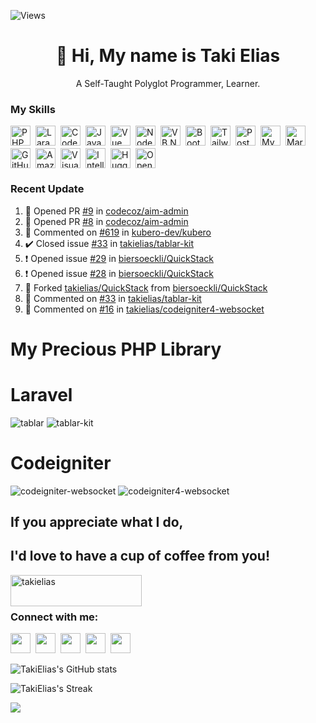![Views](https://komarev.com/ghpvc/?username=takielias&color=blueviolet)

<div id="toc">
  <ul align="center" style="list-style: none">
    <summary>
      <h1>
        👋 Hi, My name is Taki Elias
      </h1>
      <p>A Self-Taught Polyglot Programmer, Learner.</p>
    </summary>
  </ul>
</div>

 **<h3 align="left">My Skills</h3>**

<div style="display: flex; flex-wrap: wrap; gap: 4px; justify-content: left;"><img src="https://img.shields.io/badge/PHP-777BB4?logo=php&logoColor=white" height="32" alt="PHP" style="margin-right: 4px"> <img src="https://img.shields.io/badge/Laravel-F05032?logo=laravel&logoColor=white" height="32" alt="Laravel" style="margin-right: 4px"> <img src="https://img.shields.io/badge/CodeIgniter-C9340A?logo=CodeIgniter&logoColor=white" height="32" alt="CodeIgniter" style="margin-right: 4px"> <img src="https://img.shields.io/badge/JavaScript-F7DF1C?logo=javascript&logoColor=white" height="32" alt="JavaScript" style="margin-right: 4px"> <img src="https://img.shields.io/badge/Vue.js-35495E?logo=vue.js&logoColor=4FC08D" height="32" alt="Vue" style="margin-right: 4px"> <img src="https://img.shields.io/badge/Node.js-8CC84B?logo=node.js&logoColor=white" height="32" alt="Node.js" style="margin-right: 4px"> <img src="https://img.shields.io/badge/VB.NET-6200EE?logo=visual-studio&logoColor=white" height="32" alt="VB.NET" style="margin-right: 4px"> <img src="https://img.shields.io/badge/Bootstrap-563D7C?logo=bootstrap&logoColor=white" height="32" alt="Bootstrap" style="margin-right: 4px"> <img src="https://img.shields.io/badge/Tailwind_CSS-38B2AC?logo=tailwind-css&logoColor=white" height="32" alt="Tailwind CSS" style="margin-right: 4px"> <img src="https://img.shields.io/badge/PostgreSQL-316192?logo=postgresql&logoColor=white" height="32" alt="PostgreSQL" style="margin-right: 4px"> <img src="https://img.shields.io/badge/MySQL-4479A1?logo=mysql&logoColor=white" height="32" alt="MySQL" style="margin-right: 4px"> <img src="https://img.shields.io/badge/MariaDB-003545?logo=mariadb&logoColor=white" height="32" alt="MariaDB" style="margin-right: 4px"> <img src="https://img.shields.io/badge/GitHub_Actions-2088FF?logo=github-actions&logoColor=white" height="32" alt="GitHub Actions" style="margin-right: 4px"> <img src="https://img.shields.io/badge/Amazon_AWS-232F3E?logo=amazon-aws&logoColor=white" height="32" alt="Amazon AWS" style="margin-right: 4px"> <img src="https://img.shields.io/badge/Visual_Studio_Code-007ACC?logo=visual-studio-code&logoColor=white" height="32" alt="Visual Studio Code" style="margin-right: 4px"> <img src="https://img.shields.io/badge/IntelliJ_IDEA-000000?logo=intellij-idea&logoColor=white" height="32" alt="IntelliJ IDEA" style="margin-right: 4px"> <img src="https://img.shields.io/badge/Hugging_Face-FF6F91?logo=huggingface&logoColor=white" height="32" alt="Hugging Face" style="margin-right: 4px"> <img src="https://img.shields.io/badge/OpenAI-412991?logo=openai&logoColor=white" height="32" alt="OpenAI" style="margin-right: 4px"></div>


### Recent Update

<!--RECENT_ACTIVITY:start-->
1. 💪 Opened PR [#9](https://github.com/codecoz/aim-admin/pull/9) in [codecoz/aim-admin](https://github.com/codecoz/aim-admin)<br>
2. 💪 Opened PR [#8](https://github.com/codecoz/aim-admin/pull/8) in [codecoz/aim-admin](https://github.com/codecoz/aim-admin)<br>
3. 💬 Commented on [#619](https://github.com/kubero-dev/kubero/pull/619#issuecomment-2884497324) in [kubero-dev/kubero](https://github.com/kubero-dev/kubero)<br>
4. ✔️ Closed issue [#33](https://github.com/takielias/tablar-kit/issues/33) in [takielias/tablar-kit](https://github.com/takielias/tablar-kit)<br>
5. ❗️ Opened issue [#29](https://github.com/biersoeckli/QuickStack/issues/29) in [biersoeckli/QuickStack](https://github.com/biersoeckli/QuickStack)<br>
6. ❗️ Opened issue [#28](https://github.com/biersoeckli/QuickStack/issues/28) in [biersoeckli/QuickStack](https://github.com/biersoeckli/QuickStack)<br>
7. 🔱 Forked [takielias/QuickStack](https://github.com/takielias/QuickStack) from [biersoeckli/QuickStack](https://github.com/biersoeckli/QuickStack)<br>
8. 💬 Commented on [#33](https://github.com/takielias/tablar-kit/issues/33#issuecomment-2853294771) in [takielias/tablar-kit](https://github.com/takielias/tablar-kit)<br>
9. 💬 Commented on [#16](https://github.com/takielias/codeigniter4-websocket/issues/16#issuecomment-2849990288) in [takielias/codeigniter4-websocket](https://github.com/takielias/codeigniter4-websocket)<br>
<!--RECENT_ACTIVITY:end-->

# My Precious PHP Library

# Laravel 

![tablar][tablar] ![tablar-kit][tablar-kit] 

# Codeigniter

![codeigniter-websocket][codeigniter-websocket]  ![codeigniter4-websocket][codeigniter4-websocket]

## If you appreciate what I do, 
## I'd love to have a cup of coffee from you!

<a href="https://www.buymeacoffee.com/takielias" target="_blank"> <img align="left" src="https://cdn.buymeacoffee.com/buttons/v2/default-yellow.png" height="50" width="210" alt="takielias" /></a>
</a>
<br>
<br>

**<h3 align="left">Connect with me:</h3>** 
<p align="left"><a href="https://www.linkedin.com/in/takielias" target="_blank"><img src="https://img.shields.io/badge/LinkedIn-0077B5?style=flat&logo=linkedin&logoColor=white" height="32" style="margin-right: 4px"></a> <a href="https://twitter.com/takiele" target="_blank"><img src="https://img.shields.io/badge/Twitter-000000?style=flat&logo=X&logoColor=white" height="32" style="margin-right: 4px"></a> <a href="https://www.youtube.com/@takielias" target="_blank"><img src="https://img.shields.io/badge/YouTube-FF0000?style=flat&logo=youtube&logoColor=white" height="32" style="margin-right: 4px"></a> <a href="taki.elias@gmail.com" target="_blank"><img src="https://img.shields.io/badge/Gmail-D14836?style=flat&logo=gmail&logoColor=white" height="32" style="margin-right: 4px"></a> <a href="https://www.facebook.com/black.buzzard" target="_blank"><img src="https://img.shields.io/badge/Facebook-1877F2?style=flat&logo=facebook&logoColor=white" height="32" style="margin-right: 4px"></a></p>

![TakiElias's GitHub stats](https://github-readme-stats.vercel.app/api?username=takielias&show_icons=true&theme=radical)

![TakiElias's Streak](https://github-readme-streak-stats.herokuapp.com/?user=takielias&theme=dark&hide_border=true)

<img align="left" src="https://github-readme-stats.vercel.app/api/top-langs/?username=takielias&hide=html,css,hack&langs_count=9&show_icons=true&theme=vue-dark">

[codeigniter4-websocket]: https://github-readme-stats.vercel.app/api/pin/?username=takielias&repo=codeigniter4-websocket&theme=jolly&cache_seconds=86400

[codeigniter-websocket]: https://github-readme-stats.vercel.app/api/pin/?username=takielias&repo=codeigniter-websocket&theme=algolia&cache_seconds=86400

[tablar]: https://github-readme-stats.vercel.app/api/pin/?username=takielias&repo=tablar&theme=algolia&cache_seconds=86400
[tablar-kit]: https://github-readme-stats.vercel.app/api/pin/?username=takielias&repo=tablar-kit&theme=algolia&cache_seconds=86400


